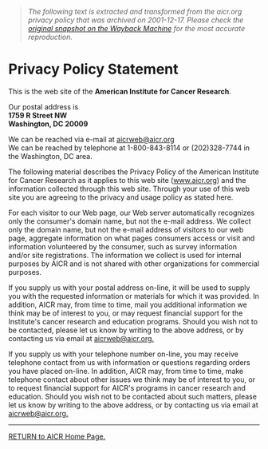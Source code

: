 > *The following text is extracted and transformed from the aicr.org privacy policy that was archived on 2001-12-17. Please check the [original snapshot on the Wayback Machine](https://web.archive.org/web/20011217215900id_/http%3A//www.aicr.org/privacy.htm) for the most accurate reproduction.*

# Privacy Policy Statement

This is the web site of the **American Institute for Cancer Research**. 

Our postal address is   
**1759 R Street NW  
Washington, DC 20009**

We can be reached via e-mail at [aicrweb@aicr.org](mailto:aicrweb@aicr.org)  
We can be reached by telephone at 1-800-843-8114 or (202)328-7744 in the Washington, DC area.

The following material describes the Privacy Policy of the American Institute for Cancer Research as it applies to this web site (www.aicr.org) and the information collected through this web site. Through your use of this web site you are agreeing to the privacy and usage policy as stated here.  


For each visitor to our Web page, our Web server automatically recognizes only the consumer's domain name, but not the e-mail address. We collect only the domain name, but not the e-mail address of visitors to our web page, aggregate information on what pages consumers access or visit and information volunteered by the consumer, such as survey information and/or site registrations. The information we collect is used for internal purposes by AICR and is not shared with other organizations for commercial purposes.

If you supply us with your postal address on-line, it will be used to supply you with the requested information or materials for which it was provided. In addition, AICR may, from time to time, mail you additional information we think may be of interest to you, or may request financial support for the Institute's cancer research and education programs. Should you wish not to be contacted, please let us know by writing to the above address, or by contacting us via email at [aicrweb@aicr.org.](mailto:aicrweb@aicr.org)  


If you supply us with your telephone number on-line, you may receive telephone contact from us with information or questions regarding orders you have placed on-line. In addition, AICR may, from time to time, make telephone contact about other issues we think may be of interest to you, or to request financial support for AICR's programs in cancer research and education. Should you wish not to be contacted about such matters, please let us know by writing to the above address, or by contacting us via email at [aicrweb@aicr.org.](mailto:aicrweb@aicr.org)

* * *

  
[RETURN to AICR Home Page.](http://www.aicr.org/)
